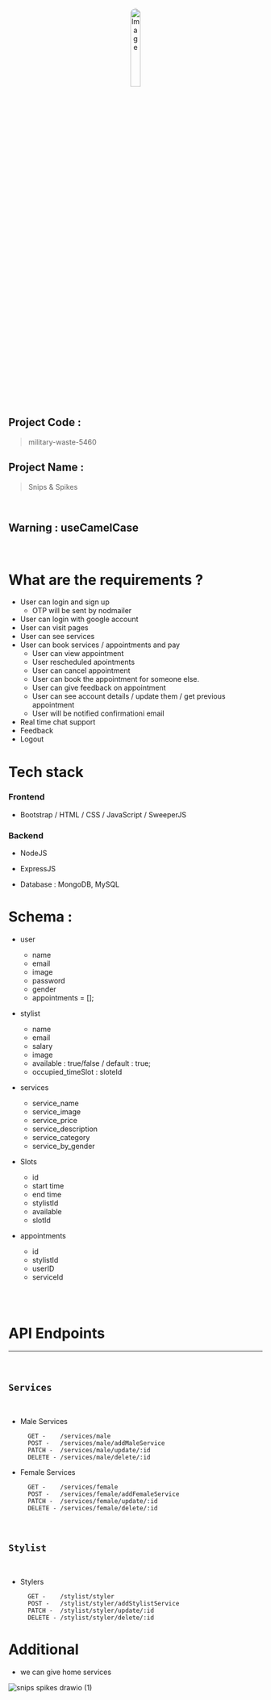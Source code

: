 <p  align="center">
<img src="https://user-images.githubusercontent.com/106810850/229245859-a25d1ba5-34ac-4aff-8897-01edf9c7d41f.jpg" alt="Image" style="width: 20%; border-radius:50%">
</p>

## Project Code :  
   > military-waste-5460

## Project Name : 
   > Snips & Spikes

<br>

## Warning :  useCamelCase  



  
<br>

# What are the requirements ?

- User can login and sign up
    - OTP will be sent by nodmailer
- User can login with google account
- User can visit pages 
- User can see services 
- User can book services / appointments and pay
    - User can view appointment 
    - User rescheduled apointments
    - User can cancel appointment
    - User can book the appointment for someone else.
    - User can give feedback on appointment
    - User can see account details / update them / get previous appointment  
    - User will be notified confirmationi email 
- Real time chat support
- Feedback 
- Logout 



# Tech stack 

### Frontend 

- Bootstrap / HTML / CSS / JavaScript / SweeperJS 

### Backend 
 
- NodeJS 
- ExpressJS

- Database : MongoDB, MySQL 



# Schema : 

- user 
     - name
     - email
     - image
     - password
     - gender 
     - appointments = [];

- stylist 
     - name 
     - email 
     - salary
     - image 
     - available : true/false / default : true;
     - occupied_timeSlot : sloteId 


- services 

    - service_name 
    - service_image
    - service_price
    - service_description
    - service_category 
    - service_by_gender



- Slots 
     - id
     - start time
     - end time
     - stylistId
     - available
     - slotId  


- appointments 
    - id 
    - stylistId
    - userID
    - serviceId


## 
<br>

# API Endpoints 
----
<br>

## `Services`
<br>   

- Male Services
                
        GET -    /services/male 
        POST -   /services/male/addMaleService
        PATCH -  /services/male/update/:id
        DELETE - /services/male/delete/:id

- Female Services

        GET -    /services/female 
        POST -   /services/female/addFemaleService
        PATCH -  /services/female/update/:id
        DELETE - /services/female/delete/:id


<br>

## `Stylist`
<br>   

- Stylers 
                
        GET -    /stylist/styler 
        POST -   /stylist/styler/addStylistService
        PATCH -  /stylist/styler/update/:id
        DELETE - /stylist/styler/delete/:id

# Additional 
- we can give home services



![snips spikes drawio (1)](https://user-images.githubusercontent.com/87657007/228304975-dc21afa6-a2bb-407a-bcd0-fbd1d1baa52c.png)

